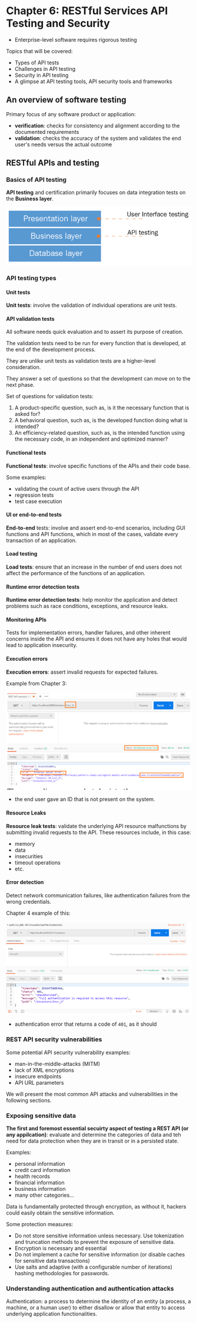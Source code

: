 # Chapter 6: RESTful Services API Testing and Security

- Enterprise-level software requires rigorous testing

Topics that will be covered:

- Types of API tests
- Challenges in API testing
- Security in API testing
- A glimpse at API testing tools, API security tools and frameworks

## An overview of software testing

Primary focus of any software product or application:

- **verification**: checks for consistency and alignment according to the documented requirements
- **validation**: checks the accuracy of the system and validates the end user's needs versus the actual outcome

## RESTful APIs and testing

### Basics of API testing

**API testing** and certification primarily focuses on data integration tests on the **Business layer**.

![business layer](./images/business-layer.png)

### API testing types

#### Unit tests

**Unit tests**: involve the validation of individual operations are unit tests.

#### API validation tests

All software needs quick evaluation and to assert its purpose of creation.

The validation tests need to be run for every function that is developed, at the end of the development process.

They are unlike unit tests as validation tests are a higher-level consideration.

They answer a set of questions so that the development can move on to the next phase.

Set of questions for validation tests:

1. A product-specific question, such as, is it the necessary function that is asked for?
2. A behavioral question, such as, is the developed function doing what is intended?
3. An efficiency-related question, such as, is the intended function using the necessary code, in an independent and optimized manner?

#### Functional tests

**Functional tests**: involve specific functions of the APIs and their code base.

Some examples:

- validating the count of active users through the API
- regression tests
- test case execution

#### UI or end-to-end tests

**End-to-end** tests: involve and assert end-to-end scenarios, including GUI functions and API functions, which in most of the cases, validate every transaction of an application.

#### Load testing

**Load tests**: ensure that an increase in the number of end users does not affect the performance of the functions of an application.

#### Runtime error detection tests

**Runtime error detection tests**: help monitor the application and detect problems such as race conditions, exceptions, and resource leaks.

#### Monitoring APIs

Tests for implementation errors, handler failures, and other inherent concerns inside the API and ensures it does not have any holes that would lead to application insecurity.

#### Execution errors

**Execution errors**: assert invalid requests for expected failures.

Example from Chapter 3:

![execution error 1](./images/execution-error-1.png)

- the end user gave an ID that is not present on the system.

#### Resource Leaks

**Resource leak tests**: validate the underlying API resource malfunctions by submitting invalid requests to the API. These resources include, in this case:

- memory
- data
- insecurities
- timeout operations
- etc.

#### Error detection

Detect network communication failures, like authentication failures from the wrong credentials.

Chapter 4 example of this:

![error detection](./images/error-detection.png)

- authentication error that returns a code of `401`, as it should

### REST API security vulnerabilities

Some potential API security vulnerability examples:

- man-in-the-middle-attacks (MITM)
- lack of XML encryptions
- insecure endpoints
- API URL parameters

We will present the most common API attacks and vulnerabilities in the following sections.

### Exposing sensitive data

**The first and foremost essential secuirty aspect of testing a REST API (or any appilcation)**: evaluate and determine the categories of data and teh need for data protection when they are in transit or in a persisted state.

Examples:

- personal information
- credit card information
- health records
- financial information
- business information
- many other categories...

Data is fundamentally protected through encryption, as without it, hackers could easily obtain the sensitive information.

Some protection measures:

- Do not store sensitive information unless necessary. Use tokenization and truncation methods to prevent the exposure of sensitive data.
- Encryption is necessary and essential
- Do not implement a cache for sensitive information (or disable caches for sensitive data transactions)
- Use salts and adaptive (with a configurable number of iterations) hashing methodologies for passwords.

### Understanding authentication and authentication attacks

Authentication: a process to determine the identity of an entity (a process, a machine, or a human user) to either disallow or allow that entity to access underlying application functionalities.